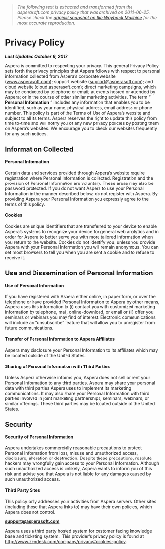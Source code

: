 > *The following text is extracted and transformed from the asperasoft.com privacy policy that was archived on 2014-06-25. Please check the [original snapshot on the Wayback Machine](https://web.archive.org/web/20140625051701id_/http%3A//asperasoft.com/company/privacy-policy) for the most accurate reproduction.*

# Privacy Policy

**_Last Updated October 9, 2012_**

Aspera is committed to respecting your privacy. This general Privacy Policy sets forth the privacy principles that Aspera follows with respect to personal information collected from Aspera’s corporate website (www.asperasoft.com); support website (support@asperasoft.com); and cloud website (cloud.asperasoft.com); direct marketing campaigns, which may be conducted by telephone or email; at events hosted or attended by Aspera; or in the course of other similar marketing activities. The term “ **Personal Information** ” includes any information that enables you to be identified, such as your name, physical address, email address or phone number. This policy is part of the Terms of Use of Aspera’s website and subject to all its terms. Aspera reserves the right to update this policy from time to-time and will notify you of any new privacy policies by posting them on Aspera’s websites. We encourage you to check our websites frequently for any such notices. 

## Information Collected

#### Personal Information

Certain data and services provided through Aspera’s website require registration where Personal Information is collected. Registration and the provision of Personal Information are voluntary. These areas may also be password protected. If you do not want Aspera to use your Personal Information in the manner described below, do not register with Aspera. By providing Aspera your Personal Information you expressly agree to the terms of this policy. 

#### Cookies

Cookies are unique identifiers that are transferred to your device to enable Aspera’s systems to recognize your device for general web analytics and in order for Aspera to better serve you with more tailored information when you return to the website. Cookies do not identify you; unless you provide Aspera with your Personal Information you will remain anonymous. You can set most browsers to tell you when you are sent a cookie and to refuse to receive it. 

## Use and Dissemination of Personal Information

#### Use of Personal Information

If you have registered with Aspera either online, in paper form, or over the telephone or have provided Personal Information to Aspera by other means, Aspera uses this information to (i) contact you with customized marketing information by telephone, mail, online-download, or email or (ii) offer you seminars or webinars you may find of interest. Electronic communications will include an “unsubscribe” feature that will allow you to unregister from future communications. 

#### Transfer of Personal Information to Aspera Affiliates

Aspera may disclosure your Personal Information to its affiliates which may be located outside of the United States. 

#### Sharing of Personal Information with Third Parties

Unless Aspera otherwise informs you, Aspera does not sell or rent your Personal Information to any third parties. Aspera may share your personal data with third parties Aspera uses to implement its marketing communications. It may also share your Personal Information with third parties involved in joint marketing partnerships, seminars, webinars, or similar offerings. These third parties may be located outside of the United States. 

## Security

#### Security of Personal Information

Aspera undertakes commercially reasonable precautions to protect Personal Information from loss, misuse and unauthorized access, disclosure, alteration or destruction. Despite these precautions, resolute hackers may wrongfully gain access to your Personal Information. Although such unauthorized access is unlikely, Aspera wants to inform you of this risk and advise you that Aspera is not liable for any damages caused by such unauthorized access. 

#### Third Party Sites

This policy only addresses your activities from Aspera servers. Other sites (including those that Aspera links to) may have their own policies, which Aspera does not control. 

**support@asperasoft.com**

Aspera uses a third party hosted system for customer facing knowledge base and ticketing system.  This provider’s privacy policy is found at <http://www.zendesk.com/company/privacy#cookies-policy>.
